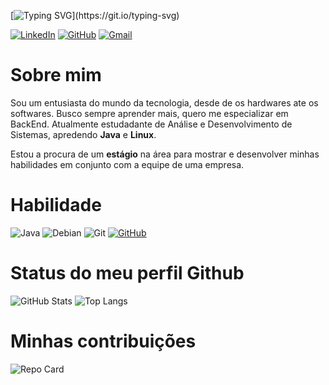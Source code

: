 
[![Typing SVG](https://readme-typing-svg.demolab.com?font=VT323&size=50&pause=1000&color=00FF00&center=true&vCenter=true&width=435&lines=Hello+World!)](https://git.io/typing-svg)

[![LinkedIn](https://img.shields.io/badge/LinkedIn-0077B5?style=for-the-badge&logo=linkedin&logoColor=white)](https://www.linkedin.com/in/riquelme-oliveira-santos/)
[![GitHub](https://img.shields.io/badge/GitHub-100000?style=for-the-badge&logo=github&logoColor=white)](https://github.com/Riquelme737)
[![Gmail](https://img.shields.io/badge/Gmail-333333?style=for-the-badge&logo=gmail&logoColor=red)](mailto:7riquelmesantos2006@gmail.com)
# Sobre mim
Sou um entusiasta do mundo da tecnologia, desde de os hardwares ate os softwares. Busco sempre aprender mais, quero me especializar em BackEnd.
Atualmente estudadante de Análise e Desenvolvimento de Sistemas, apredendo **Java** e **Linux**.

Estou a procura de um **estágio** na área para mostrar e desenvolver minhas habilidades em conjunto com a equipe de uma empresa.



# Habilidade
![Java](https://img.shields.io/badge/java-%23ED8B00.svg?style=for-the-badge&logo=openjdk&logoColor=white)
![Debian](https://img.shields.io/badge/Debian-D70A53?style=for-the-badge&logo=debian&logoColor=white)
![Git](https://img.shields.io/badge/GIT-E44C30?style=for-the-badge&logo=git&logoColor=white)
[![GitHub](https://img.shields.io/badge/GitHub-100000?style=for-the-badge&logo=github&logoColor=white)](https://docs.github.com/pt)


# Status do meu perfil Github

![GitHub Stats](https://github-readme-stats.vercel.app/api?username=Riquelme737&theme=transparent&bg_color=000&border_color=30A3DC&show_icons=true&icon_color=30A3DC&title_color=E94D5F&text_color=FFF)
![Top Langs](https://github-readme-stats-git-masterrstaa-rickstaa.vercel.app/api/top-langs/?username=Riquelme737&bg_color=000&border_color=30A3DC&title_color=E94D5F&text_color=FFF)

# Minhas contribuições

![Repo Card](https://github-readme-stats.vercel.app/api/pin/?username=Riquelme737&repo=dio-lab-open-source&bg_color=000&border_color=30A3DC&show_icons=true&icon_color=30A3DC&title_color=E94D5F&text_color=FFF)
